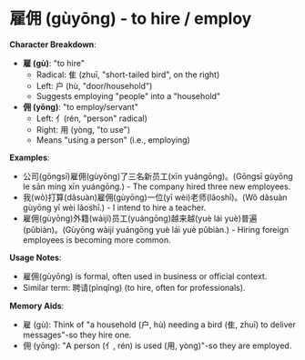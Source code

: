 # **雇佣 (gùyōng) - to hire / employ**

**Character Breakdown**:  
- **雇 (gù)**: "to hire"
  - Radical: 隹 (zhuī, "short-tailed bird", on the right)
  - Left: 户 (hù, "door/household")
  - Suggests employing "people" into a "household"  
- **佣 (yōng)**: "to employ/servant"
  - Left: 亻(rén, "person" radical)
  - Right: 用 (yòng, "to use")
  - Means "using a person" (i.e., employing)

**Examples**:  
- 公司(gōngsī)雇佣(gùyōng)了三名新员工(xīn yuángōng)。(Gōngsī gùyōng le sān míng xīn yuángōng.) - The company hired three new employees.  
- 我(wǒ)打算(dǎsuàn)雇佣(gùyōng)一位(yī wèi)老师(lǎoshī)。(Wǒ dǎsuàn gùyōng yī wèi lǎoshī.) - I intend to hire a teacher.  
- 雇佣(gùyōng)外籍(wàijí)员工(yuángōng)越来越(yuè lái yuè)普遍(pǔbiàn)。(Gùyōng wàijí yuángōng yuè lái yuè pǔbiàn.) - Hiring foreign employees is becoming more common.

**Usage Notes**:  
- 雇佣(gùyōng) is formal, often used in business or official context.  
- Similar term: 聘请(pìnqǐng) (to hire, often for professionals).

**Memory Aids**:  
- 雇 (gù): Think of "a household (户, hù) needing a bird (隹, zhuī) to deliver messages"-so they hire one.  
- 佣 (yōng): "A person (亻, rén) is used (用, yòng)"-so they are employed.